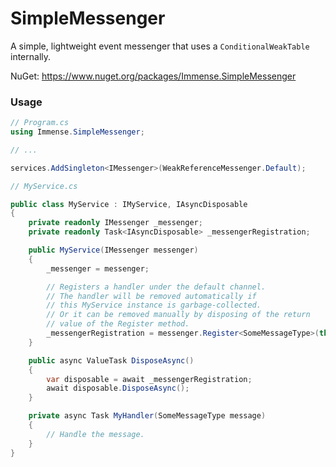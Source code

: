 # SimpleMessenger
A simple, lightweight event messenger that uses a `ConditionalWeakTable` internally.

NuGet: https://www.nuget.org/packages/Immense.SimpleMessenger


### Usage

``` C#
// Program.cs
using Immense.SimpleMessenger;

// ...

services.AddSingleton<IMessenger>(WeakReferenceMessenger.Default);
```

``` C#
// MyService.cs

public class MyService : IMyService, IAsyncDisposable
{
    private readonly IMessenger _messenger;
    private readonly Task<IAsyncDisposable> _messengerRegistration;

    public MyService(IMessenger messenger)
    {
        _messenger = messenger;

        // Registers a handler under the default channel.
        // The handler will be removed automatically if
        // this MyService instance is garbage-collected.
        // Or it can be removed manually by disposing of the return
        // value of the Register method.
        _messengerRegistration = messenger.Register<SomeMessageType>(this, MyHandler);
    }

    public async ValueTask DisposeAsync()
    {
        var disposable = await _messengerRegistration;
        await disposable.DisposeAsync();
    }

    private async Task MyHandler(SomeMessageType message)
    {
        // Handle the message.
    }
}
```